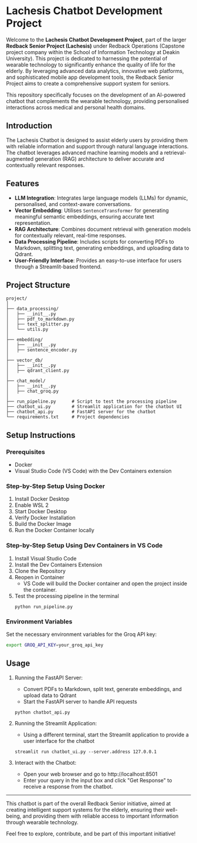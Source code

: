 # Lachesis Chatbot Development Project

Welcome to the **Lachesis Chatbot Development Project**, part of the larger **Redback Senior Project (Lachesis)** under Redback Operations (Capstone project company within the School of Information Technology at Deakin University). This project is dedicated to harnessing the potential of wearable technology to significantly enhance the quality of life for the elderly. By leveraging advanced data analytics, innovative web platforms, and sophisticated mobile app development tools, the Redback Senior Project aims to create a comprehensive support system for seniors.

This repository specifically focuses on the development of an AI-powered chatbot that complements the wearable technology, providing personalised interactions across medical and personal health domains.

## Introduction

The Lachesis Chatbot is designed to assist elderly users by providing them with reliable information and support through natural language interactions. The chatbot leverages advanced machine learning models and a retrieval-augmented generation (RAG) architecture to deliver accurate and contextually relevant responses.

## Features

- **LLM Integration**: Integrates large language models (LLMs) for dynamic, personalised, and context-aware conversations.
- **Vector Embedding**: Utilises `SentenceTransformer` for generating meaningful semantic embeddings, ensuring accurate text representation.
- **RAG Architecture**: Combines document retrieval with generation models for contextually relevant, real-time responses.
- **Data Processing Pipeline**: Includes scripts for converting PDFs to Markdown, splitting text, generating embeddings, and uploading data to Qdrant.
- **User-Friendly Interface**: Provides an easy-to-use interface for users through a Streamlit-based frontend.

## Project Structure

```
project/
│
├── data_processing/
│   ├── __init__.py
│   ├── pdf_to_markdown.py
│   ├── text_splitter.py
│   └── utils.py
│
├── embedding/
│   ├── __init__.py
│   ├── sentence_encoder.py
│
├── vector_db/
│   ├── __init__.py
│   ├── qdrant_client.py
│
├── chat_model/
│   ├── __init__.py
│   ├── chat_groq.py
│
├── run_pipeline.py      # Script to test the processing pipeline          
├── chatbot_ui.py        # Streamlit application for the chatbot UI
├── chatbot_api.py       # FastAPI server for the chatbot
└── requirements.txt     # Project dependencies
```

## Setup Instructions

### Prerequisites

- Docker
- Visual Studio Code (VS Code) with the Dev Containers extension

### Step-by-Step Setup Using Docker

1. Install Docker Desktop
2. Enable WSL 2
3. Start Docker Desktop
4. Verify Docker Installation
6. Build the Docker Image
7. Run the Docker Container locally

### Step-by-Step Setup Using Dev Containers in VS Code

1. Install Visual Studio Code
2. Install the Dev Containers Extension
3. Clone the Repository
4. Reopen in Container
   - VS Code will build the Docker container and open the project inside the container.
5. Test the processing pipeline in the terminal
   ```
   python run_pipeline.py
   ```

### Environment Variables

Set the necessary environment variables for the Groq API key:
```sh
export GROQ_API_KEY=your_groq_api_key
```

## Usage

1. Running the FastAPI Server:
   - Convert PDFs to Markdown, split text, generate embeddings, and upload data to Qdrant
   - Start the FastAPI server to handle API requests
   ```
   python chatbot_api.py
   ```

2. Running the Streamlit Application:
   - Using a different terminal, start the Streamlit application to provide a user interface for the chatbot
   ```
   streamlit run chatbot_ui.py --server.address 127.0.0.1
   ```

3. Interact with the Chatbot:
   - Open your web browser and go to http://localhost:8501
   - Enter your query in the input box and click "Get Response" to receive a response from the chatbot.

---

This chatbot is part of the overall Redback Senior initiative, aimed at creating intelligent support systems for the elderly, ensuring their well-being, and providing them with reliable access to important information through wearable technology.

Feel free to explore, contribute, and be part of this important initiative!